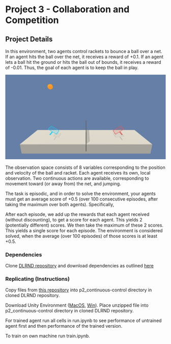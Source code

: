 # Project 3 - Collaboration and Competition

## Project Details

In this environment, two agents control rackets to bounce a ball over a net. If an agent hits the ball over the net, it receives a reward of +0.1. If an agent lets a ball hit the ground or hits the ball out of bounds, it receives a reward of -0.01. Thus, the goal of each agent is to keep the ball in play.

![Tennis Environment](https://github.com/MaxFloyd/RL-Projects/blob/master/Project_3-Collaboration_and_Competition/tennis_pic.png)

The observation space consists of 8 variables corresponding to the position and velocity of the ball and racket. Each agent receives its own, local observation. Two continuous actions are available, corresponding to movement toward (or away from) the net, and jumping.

The task is episodic, and in order to solve the environment, your agents must get an average score of +0.5 (over 100 consecutive episodes, after taking the maximum over both agents). Specifically,

After each episode, we add up the rewards that each agent received (without discounting), to get a score for each agent. This yields 2 (potentially different) scores. We then take the maximum of these 2 scores.
This yields a single score for each episode.
The environment is considered solved, when the average (over 100 episodes) of those scores is at least +0.5.

### Dependencies

Clone [DLRND repository](https://github.com/udacity/deep-reinforcement-learning) and download dependencies as outlined [here](https://github.com/udacity/deep-reinforcement-learning#dependencies)  

### Replicating (Instructions) 

Copy files from [this repository](https://github.com/MaxFloyd/RL-Projects/tree/master/Project_3-Collaboration_and_Competition)  into p2_continuous-control directory in cloned DLRND repository. 

Download Unity Environment ([MacOS](https://s3-us-west-1.amazonaws.com/udacity-drlnd/P3/Tennis/Tennis.app.zip), [Win](https://s3-us-west-1.amazonaws.com/udacity-drlnd/P3/Tennis/Tennis_Windows_x86_64.zip)). Place unzipped file into p2_continuous-control directory in cloned DLRND repository.

For trained agent run all cells in run.ipynb to see performance of untrained agent first and then performance of the trained version.

To train on own machine run train.ipynb.
